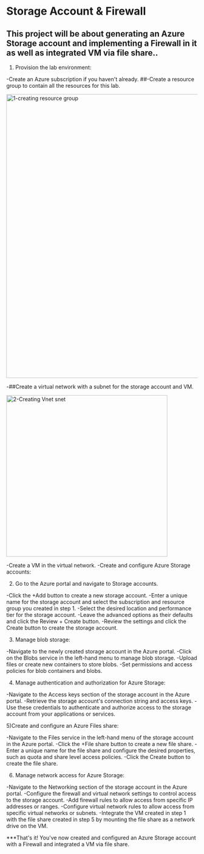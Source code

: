 # Storage Account & Firewall
## This project will be about generating an Azure Storage account and implementing a Firewall in it as well as integrated VM via file share..

1) Provision the lab environment:

-Create an Azure subscription if you haven't already.
##-Create a resource group to contain all the resources for this lab.

<img width="745" alt="1-creating resource group" src="https://user-images.githubusercontent.com/121365233/222029552-e78926a9-e212-41ac-840d-0978fc70750f.png">


-##Create a virtual network with a subnet for the storage account and VM.

<img width="424" alt="2-Creating Vnet   snet" src="https://user-images.githubusercontent.com/121365233/222029553-a8230f33-1f33-4e26-afc7-c135df50449b.png">

-Create a VM in the virtual network.
-Create and configure Azure Storage accounts:

2) Go to the Azure portal and navigate to Storage accounts.

-Click the +Add button to create a new storage account.
-Enter a unique name for the storage account and select the subscription and resource group you created in step 1.
-Select the desired location and performance tier for the storage account.
-Leave the advanced options as their defaults and click the Review + Create button.
-Review the settings and click the Create button to create the storage account.

3) Manage blob storage:

-Navigate to the newly created storage account in the Azure portal.
-Click on the Blobs service in the left-hand menu to manage blob storage.
-Upload files or create new containers to store blobs.
-Set permissions and access policies for blob containers and blobs.

4) Manage authentication and authorization for Azure Storage:

-Navigate to the Access keys section of the storage account in the Azure portal.
-Retrieve the storage account's connection string and access keys.
-Use these credentials to authenticate and authorize access to the storage account from your applications or services.

5)Create and configure an Azure Files share:

-Navigate to the Files service in the left-hand menu of the storage account in the Azure portal.
-Click the +File share button to create a new file share.
-Enter a unique name for the file share and configure the desired properties, such as quota and share level access policies.
-Click the Create button to create the file share.

6) Manage network access for Azure Storage:

-Navigate to the Networking section of the storage account in the Azure portal.
-Configure the firewall and virtual network settings to control access to the storage account.
-Add firewall rules to allow access from specific IP addresses or ranges.
-Configure virtual network rules to allow access from specific virtual networks or subnets.
-Integrate the VM created in step 1 with the file share created in step 5 by mounting the file share as a network drive on the VM.

***That's it! You've now created and configured an Azure Storage account with a Firewall and integrated a VM via file share.




